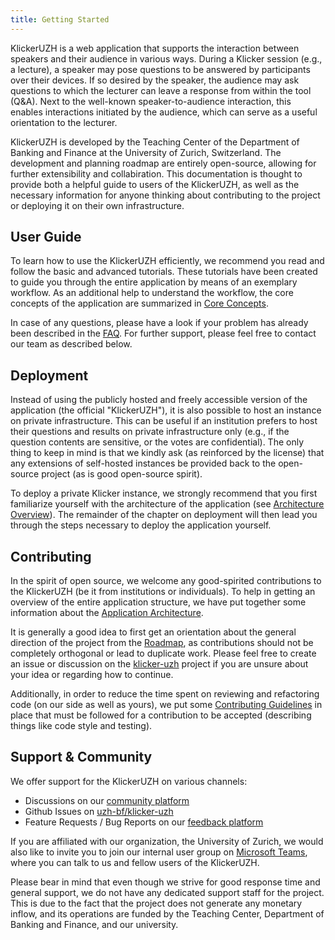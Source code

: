 ```yaml
---
title: Getting Started
---
```


KlickerUZH is a web application that supports the interaction between speakers and their audience in various ways. During a Klicker session (e.g., a lecture), a speaker may pose questions to be answered by participants over their devices. If so desired by the speaker, the audience may ask questions to which the lecturer can leave a response from within the tool (Q&A). Next to the well-known speaker-to-audience interaction, this enables interactions initiated by the audience, which can serve as a useful orientation to the lecturer.

KlickerUZH is developed by the Teaching Center of the Department of Banking and Finance at the University of Zurich, Switzerland. The development and planning roadmap are entirely open-source, allowing for further extensibility and collabiration. This documentation is thought to provide both a helpful guide to users of the KlickerUZH, as well as the necessary information for anyone thinking about contributing to the project or deploying it on their own infrastructure.

## User Guide

To learn how to use the KlickerUZH efficiently, we recommend you read and follow the basic and advanced tutorials. These tutorials have been created to guide you through the entire application by means of an exemplary workflow. As an additional help to understand the workflow, the core concepts of the application are summarized in [Core Concepts](introduction/concepts.md).

In case of any questions, please have a look if your problem has already been described in the [FAQ](faq/faq.md). For further support, please feel free to contact our team as described below.

## Deployment

Instead of using the publicly hosted and freely accessible version of the application (the official "KlickerUZH"), it is also possible to host an instance on private infrastructure. This can be useful if an institution prefers to host their questions and results on private infrastructure only (e.g., if the question contents are sensitive, or the votes are confidential). The only thing to keep in mind is that we kindly ask (as reinforced by the license) that any extensions of self-hosted instances be provided back to the open-source project (as is good open-source spirit).

To deploy a private Klicker instance, we strongly recommend that you first familiarize yourself with the architecture of the application (see [Architecture Overview](deployment/architecture.md)). The remainder of the chapter on deployment will then lead you through the steps necessary to deploy the application yourself.

## Contributing

In the spirit of open source, we welcome any good-spirited contributions to the KlickerUZH (be it from institutions or individuals). To help in getting an overview of the entire application structure, we have put together some information about the [Application Architecture](deployment/architecture.md).

It is generally a good idea to first get an orientation about the general direction of the project from the [Roadmap](https://www.klicker.uzh.ch/development), as contributions should not be completely orthogonal or lead to duplicate work. Please feel free to create an issue or discussion on the [klicker-uzh](https://github.com/uzh-bf/klicker-uzh) project if you are unsure about your idea or regarding how to continue.

Additionally, in order to reduce the time spent on reviewing and refactoring code (on our side as well as yours), we put some [Contributing Guidelines](contributing/guidelines.md) in place that must be followed for a contribution to be accepted (describing things like code style and testing).

## Support & Community

We offer support for the KlickerUZH on various channels:

- Discussions on our [community platform](https://www.klicker.uzh.ch/community)
- Github Issues on [uzh-bf/klicker-uzh](https://github.com/uzh-bf/klicker-uzh/issues)
- Feature Requests / Bug Reports on our [feedback platform](https://klicker-uzh.feedbear.com/boards/feature-requests)

If you are affiliated with our organization, the University of Zurich, we would also like to invite you to join our internal user group on [Microsoft Teams](https://teams.microsoft.com/l/team/19%3afbf6198f94934e20ab86571dd73e8616%40thread.tacv2/conversations?groupId=1a1e9be8-effe-4e7d-98bd-d4a3c836c478&tenantId=c7e438db-e462-4c22-a90a-c358b16980b3), where you can talk to us and fellow users of the KlickerUZH.

Please bear in mind that even though we strive for good response time and general support, we do not have any dedicated support staff for the project. This is due to the fact that the project does not generate any monetary inflow, and its operations are funded by the Teaching Center, Department of Banking and Finance, and our university.
